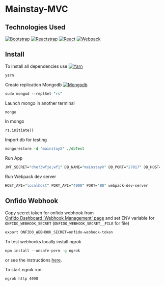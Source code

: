 # Mainstay-MVC

## Technologies Used

[![Bootstrap](https://img.shields.io/badge/Bootstrap-v4.1.3-blue.svg)](https://github.com/twbs/bootstrap/tree/v4.1.3)
[![Reactstrap](https://img.shields.io/badge/Reactstrap-v6.5.0-blue.svg)](https://github.com/reactstrap/reactstrap/releases/tag/6.5.0)
[![React](https://img.shields.io/badge/React-v16.6.3-blue.svg)](https://github.com/facebook/react/releases/tag/v16.6.3)
[![Webpack](https://img.shields.io/badge/Webpack-v4.27.1-blue.svg)](https://github.com/webpack/webpack/releases/tag/v4.27.1)


## Install

To install all dependencies use [![Yarn](https://img.shields.io/badge/Yarn-v1.12.3-blue.svg)](https://github.com/yarnpkg/yarn/releases/tag/v1.12.3)


```perl
yarn
```

Create replication Mongodb [![Mongodb](https://img.shields.io/badge/Mongodb-r4.1.6-blue.svg)](https://github.com/mongodb/mongo/releases/tag/r4.1.6)


```perl
sudo mongod --replSet "rs"
```

Launch mongo in another terminal

```perl
mongo
```

In mongo

```perl
rs.initiate()

```

Import db for testing
```perl
mongorestore -d "mainstayX" ./dbTest
```

Run App
```perl
JWT_SECRET="dhe?3wfje;wf1" DB_NAME="mainstayX" DB_PORT="27017" DB_HOST="127.0.0.1" LISTEN_API="4000" node ./src/app.js
```

Run Webpack dev server
```perl
HOST_API="localhost" PORT_API="4000" PORT="80" webpack-dev-server
```


## Onfido Webhook
Copy secret token for onfido webhook from  
[Onfido Dashboard ‘Webhook Management’ page](https://dashboard.onfido.com/api/webhook_management)
and set ENV variable for `ONFIDO_WEBHOOK_SECRET` (`ONFIDO_WEBHOOK_SECRET__FILE` for file)

```perl
export ONFIDO_WEBHOOK_SECRET=onfido-webhook-token
```

To test webhooks locally install ngrok

```perl
npm install --unsafe-perm -g ngrok
```
or see the instructions [here](https://ngrok.com/download).

To start ngrok run:
```
ngrok http 4000
```

